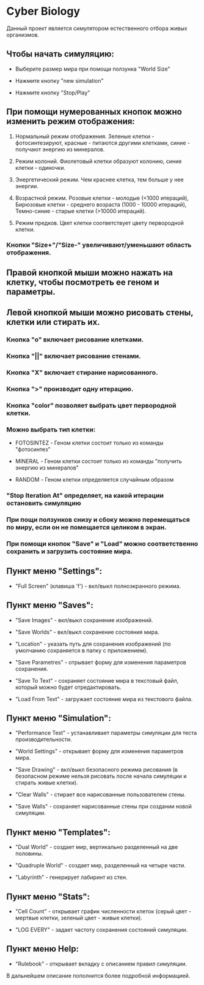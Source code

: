 # Cyber Biology

Данный проект является симулятором естественного отбора живых организмов.

## Чтобы начать симуляцию:

* Выберите размер мира при помощи ползунка "World Size"

* Нажмите кнопку "new simulation"

* Нажмите кнопку "Stop/Play"


## При помощи нумерованных кнопок можно изменить режим отображения:

1. Нормальный режим отображения. Зеленые клетки - фотосинтезируют, красные - питаются другими клетками, синие - получают энергию из минералов.

2. Режим колоний. Фиолетовый клетки образуют колонию, синие клетки - одиночки.

3. Энергетический режим. Чем краснее клетка, тем больше у нее энергии.

4. Возрастной режим. Розовые клетки - молодые (<1000 итераций), Бирюзовые клетки - среднего возраста (1000 - 10000 итераций), Темно-синие - старые клетки (>10000 итераций).

5. Режим предков. Цвет клетки соответствует цвету первородной клетки.

### Кнопки "Size+"/"Size-" увеличивают/уменьшают область отображения.


## Правой кнопкой мыши можно нажать на клетку, чтобы посмотреть ее геном и параметры.

## Левой кнопкой мыши можно рисовать стены, клетки или стирать их.

### Кнопка "o" включает рисование клетками.

### Кнопка "||" включает рисование стенами.

### Кнопка "Х" включает стирание нарисованного.

### Кнопка ">" производит одну итерацию.

### Кнопка "color" позволяет выбрать цвет первородной клетки.

### Можно выбрать тип клетки:

* FOTOSINTEZ - Геном клетки состоит только из команды "фотосинтез"

* MINERAL - Геном клетки состоит только из команды "получить энергию из минералов"

* RANDOM - Геном клетки определяется случайным образом

### "Stop Iteration At" определяет, на какой итерации остановить симуляцию

### При пощи ползунков снизу и сбоку можно перемещаться по миру, если он не помещается целиком в экран.

### При помощи кнопок "Save" и "Load" можно соответственно сохранить и загрузить состояние мира.


## Пункт меню "Settings":

* "Full Screen" (клавиша 'f') - вкл/выкл полноэкранного режима.


## Пункт меню "Saves":

* "Save Images" - вкл/выкл сохранение изображений.

* "Save Worlds" - вкл/выкл сохранение состояния мира.

* "Location" - указать путь для сохранения изображений (по умолчанию сохраняется в папку с приложением).

* "Save Parametres" - отрывает форму для изменения параметров сохранения.

* "Save To Text" - сохраняет состояние мира в текстовый файл, который можно будет отредактировать.

* "Load From Text" - загружает состояние мира из текстового файла.


## Пункт меню "Simulation":

* "Performance Test" - устанавливает параметры симуляции для теста производительности.

* "World Settings" - открывает форму для изменения параметров мира.

* "Save Drawing" - вкл/выкл безопасного режима рисования (в безопасном режиме нельзя рисовать после начала симуляции и стирать живые клетки).

* "Clear Walls" - стирает все нарисованные пользователем стены.

* "Save Walls" - сохраняет нарисованные стены при создании новой симуляции.



## Пункт меню "Templates":

* "Dual World" - создает мир, вертикально разделенный на две половины.

* "Quadruple World" - создает мир, разделенный на четыре части.

* "Labyrinth" - генерирует лабиринт из стен.


## Пункт меню "Stats":

* "Cell Count" - открывает график численности клеток (серый цвет - мертвые клетки, зеленый цвет - живые клетки).

* "LOG EVERY" - задает частоту сохранения состояний симуляции.


## Пункт меню Help:

* "Rulebook" - открывает вкладку с описанием правил симуляции.

В дальнейшем описание пополнится более подробной информацией.
